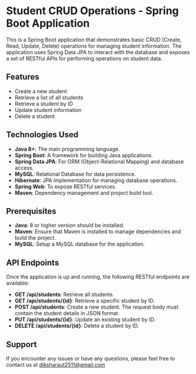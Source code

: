 # Student CRUD Operations - Spring Boot Application

This is a Spring Boot application that demonstrates basic CRUD (Create, Read, Update, Delete) operations for managing student information. The application uses Spring Data JPA to interact with the database and exposes a set of RESTful APIs for performing operations on student data.

## Features
- Create a new student
- Retrieve a list of all students
- Retrieve a student by ID
- Update student information
- Delete a student

## Technologies Used
- **Java 8+**: The main programming language.
- **Spring Boot**: A framework for building Java applications.
- **Spring Data JPA**: For ORM (Object-Relational Mapping) and database access.
- **MySQL**: Relational Database for data persistence.
- **Hibernate**: JPA implementation for managing database operations.
- **Spring Web**: To expose RESTful services.
- **Maven**: Dependency management and project build tool.

## Prerequisites
- **Java**: 8 or higher version should be installed.
- **Maven**: Ensure that Maven is installed to manage dependencies and build the project.
- **MySQL**: Setup a MySQL database for the application.

## API Endpoints
Once the application is up and running, the following RESTful endpoints are available:

- **GET /api/students**: Retrieve all students.
- **GET /api/students/{id}**: Retrieve a specific student by ID.
- **POST /api/students**: Create a new student. The request body must contain the student details in JSON format.
- **PUT /api/students/{id}**: Update an existing student by ID.
- **DELETE /api/students/{id}**: Delete a student by ID.

## Support
If you encounter any issues or have any questions, please feel free to contact us at diksharaut2511@gmail.com

